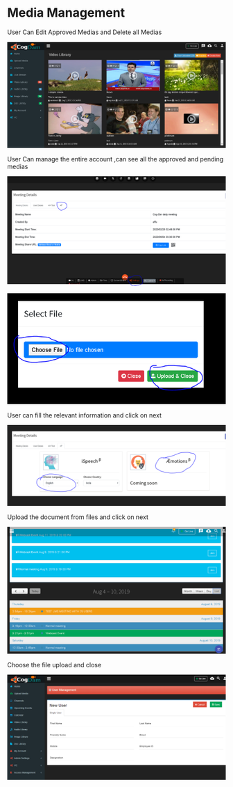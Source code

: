 # Media Management

User Can Edit Approved Medias and Delete all Medias

![](../.gitbook/assets/image%20%28244%29.png)

User Can manage the entire account ,can see all the approved and pending medias

![](../.gitbook/assets/image%20%2880%29.png)

![](../.gitbook/assets/image%20%28253%29.png)

User can fill the relevant information and click on next

![](../.gitbook/assets/image%20%28189%29.png)

Upload the document from files and click on next

![](../.gitbook/assets/image%20%28140%29.png)

Choose the file upload and close

![](../.gitbook/assets/image%20%2822%29.png)



